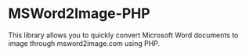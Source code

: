 # MSWord2Image-PHP

This library allows you to quickly convert Microsoft Word documents to image through msword2image.com using PHP.
